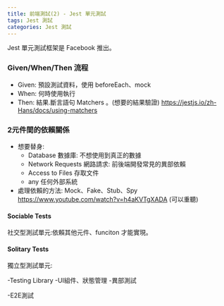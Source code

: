 ```yaml
---
title: 前端測試(2) - Jest 單元測試
tags: Jest 測試 
categories: Jest 測試
---
```

Jest 單元測試框架是 Facebook 推出。

<!--more-->
### Given/When/Then 流程
- Given: 預設測試資料，使用 beforeEach、mock
- When: 何時使用執行
- Then: 結果.斷言語句 Matchers 。(想要的結果驗證)
https://jestjs.io/zh-Hans/docs/using-matchers


### 2元件間的依賴關係
- 想要替身: 
    - Database 數據庫: 不想使用到真正的數據
    - Network Requests 網路請求: 前後端開發常見的異部依賴
    - Access to Files 存取文件
    - any 任何外部系統
- 處理依賴的方法: Mock、Fake、Stub、Spy
https://www.youtube.com/watch?v=h4aKVTgXADA
(可以重聽)

#### Sociable Tests 
社交型測試單元:依賴其他元件、funciton 才能實現。

#### Solitary Tests
獨立型測試單元: 




-Testing Library
-UI組件、狀態管理
-異部測試



-E2E測試





